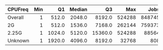 | CPUFreq   |   Min |     Q1 |   Median |      Q3 |    Max |   Jobs |     Nodeh |   PercentUse |   Users |   Projects |
|:----------|------:|-------:|---------:|--------:|-------:|-------:|----------:|-------------:|--------:|-----------:|
| Overall   |     1 |  512.0 |   2048.0 |  8192.0 | 524288 | 848745 | 1770544.9 |        100.0 |     640 |        100 |
| 2G        |     1 |  512.0 |   1536.0 |  7168.0 | 262144 | 759373 | 1494104.6 |         84.4 |     605 |         97 |
| 2.25G     |     1 | 1024.0 |   5120.0 | 15360.0 | 524288 |  88564 |  262613.3 |         14.8 |      78 |         20 |
| Unknown   |     1 | 1920.0 |   4096.0 |  8192.0 |  32768 |    808 |   13827.0 |          0.8 |      30 |         18 |